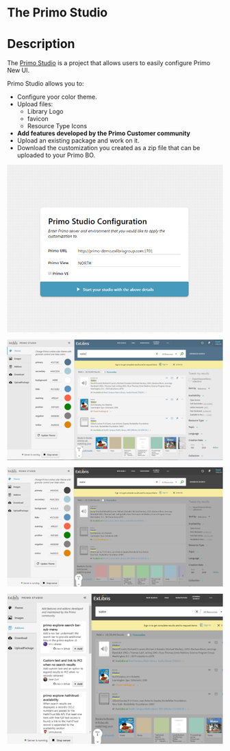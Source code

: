 


# The Primo Studio


# Description

The [Primo Studio](http://primo-studio.exlibrisgroup.com) is a project that allows users to easily configure Primo New UI.

Primo Studio allows you to:

*  Configure yoor color theme.
*  Upload files: 
   *  Library Logo
   *  favicon
   *  Resource Type Icons
*  **Add features developed by the Primo Customer community**
*  Upload an existing package and work on it.
*  Download the customization you created as a zip file that can be uploaded to your Primo BO.



![studio configuration image](./help_files/conf.png "The Configuration screen")

 ![studio startup image](./help_files/start.PNG "The Startup screen")
 
 ![studio colors image](./help_files/colors.PNG "The Color configuration screen")
 
 ![studio feature image](./help_files/features.PNG "The Feature configuration screen")
